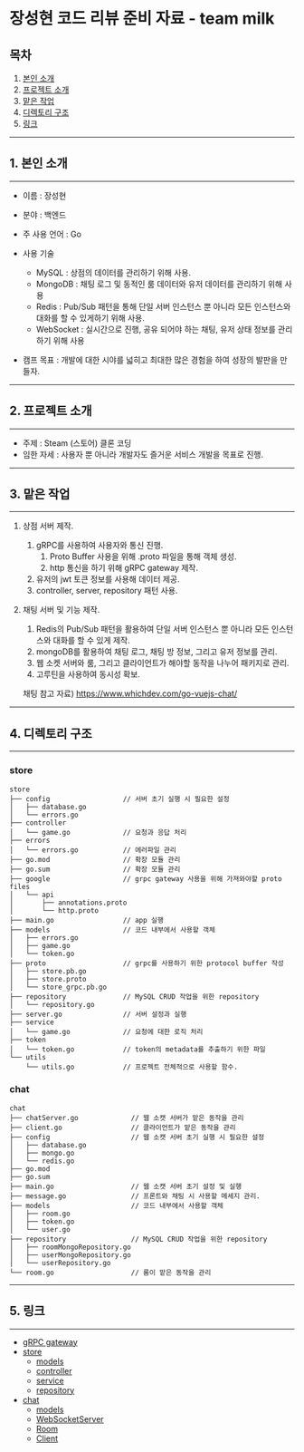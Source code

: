 # 장성현 코드 리뷰 준비 자료 - team milk 
## 목차
1. [본인 소개](#-1-본인-소개)
2. [프로젝트 소개](#-2-프로젝트-소개)
3. [맡은 작업](#-3-맡은-작업)
4. [디렉토리 구조](#-4-디렉토리-구조)
5. [링크](#-5-링크)

---
## 1. 본인 소개
---
- 이름 : 장성현
- 분야 : 백엔드
- 주 사용 언어 : Go
- 사용 기술
  - MySQL : 상점의 데이터를 관리하기 위해 사용.
  - MongoDB : 채팅 로그 및 동적인 룸 데이터와 유저 데이터를 관리하기 위해 사용
  - Redis : Pub/Sub 패턴을 통해 단일 서버 인스턴스 뿐 아니라 모든 인스턴스와 대화를 할 수 있게하기 위해 사용.
  - WebSocket : 실시간으로 진행, 공유 되어야 하는 채팅, 유저 상태 정보를 관리하기 위해 사용

- 캠프 목표 : 개발에 대한 시야를 넓히고 최대한 많은 경험을 하여 성장의 발판을 만들자.

---
## 2. 프로젝트 소개
---
- 주제 : Steam (스토어) 클론 코딩
- 임한 자세 : 사용자 뿐 아니라 개발자도 즐거운 서비스 개발을 목표로 진행.

---
## 3. 맡은 작업
---
1. 상점 서버 제작.
   1. gRPC를 사용하여 사용자와 통신 진행.
      1. Proto Buffer 사용을 위해 .proto 파일을 통해 객체 생성.
      2. http 통신을 하기 위해 gRPC gateway 제작.
   2. 유저의 jwt 토큰 정보를 사용해 데이터 제공.
   3. controller, server, repository 패턴 사용.
2. 채팅 서버 및 기능 제작.
   1. Redis의 Pub/Sub 패턴을 활용하여 단일 서버 인스턴스 뿐 아니라 모든 인스턴스와 대화를 할 수 있게 제작.
   2. mongoDB를 활용하여 채팅 로그, 채팅 방 정보, 그리고 유저 정보를 관리.
   3. 웹 소켓 서버와 룸, 그리고 클라이언트가 해야할 동작을 나누어 패키지로 관리.
   4. 고루틴을 사용하여 동시성 확보.
   
   채팅 참고 자료) https://www.whichdev.com/go-vuejs-chat/
---
## 4. 디렉토리 구조
---
### store
```
store
├── config                  // 서버 초기 실행 시 필요한 설정
│   ├── database.go
│   └── errors.go
├── controller
│   └── game.go             // 요청과 응답 처리
├── errors
│   └── errors.go           // 에러파일 관리
├── go.mod                  // 확장 모듈 관리
├── go.sum                  // 확장 모듈 관리
├── google                  // grpc gateway 사용을 위해 가져와야할 proto files
│   └── api
│       ├── annotations.proto
│       └── http.proto
├── main.go                 // app 실행
├── models                  // 코드 내부에서 사용할 객체
│   ├── errors.go
│   ├── game.go
│   └── token.go
├── proto                   // grpc를 사용하기 위한 protocol buffer 작성
│   ├── store.pb.go
│   ├── store.proto
│   └── store_grpc.pb.go
├── repository              // MySQL CRUD 작업을 위한 repository 
│   └── repository.go       
├── server.go               // 서버 설정과 실행
├── service    
│   └── game.go             // 요청에 대한 로직 처리                  
├── token       
│   └── token.go            // token의 metadata를 추출하기 위한 파일
└── utils                        
    └── utils.go            // 프로젝트 전체적으로 사용할 함수.
```

### chat
```
chat
├── chatServer.go             // 웹 소캣 서버가 맡은 동작을 관리 
├── client.go                 // 클라이언트가 맡은 동작을 관리
├── config                    // 웹 소캣 서버 초기 실행 시 필요한 설정
│   ├── database.go
│   ├── mongo.go
│   └── redis.go
├── go.mod
├── go.sum
├── main.go                   // 웹 소캣 서버 초기 설정 및 실행
├── message.go                // 프론트와 채팅 시 사용할 메세지 관리.
├── models                    // 코드 내부에서 사용할 객체
│   ├── room.go
│   ├── token.go
│   └── user.go
├── repository                // MySQL CRUD 작업을 위한 repository
│   ├── roomMongoRepository.go
│   ├── userMongoRepository.go
│   └── userRepository.go
└── room.go                   // 룸이 맡은 동작을 관리
```

---
## 5. 링크
---
- [gRPC gateway](https://github.com/STOVE-Milk/steam-clone/tree/develop/src/backend/gRPC-gateway)
- [store](https://github.com/STOVE-Milk/steam-clone/tree/develop/src/backend/store)
  - [models](https://github.com/STOVE-Milk/steam-clone/tree/develop/src/backend/store/models)
  - [controller](https://github.com/STOVE-Milk/steam-clone/tree/develop/src/backend/store/controller)
  - [service](https://github.com/STOVE-Milk/steam-clone/tree/develop/src/backend/store/service)
  - [repository](https://github.com/STOVE-Milk/steam-clone/tree/develop/src/backend/store/repository)
- [chat](https://github.com/STOVE-Milk/steam-clone/tree/develop/src/backend/chat)
  - [models](https://github.com/STOVE-Milk/steam-clone/tree/develop/src/backend/chat/models)
  - [WebSocketServer](https://github.com/STOVE-Milk/steam-clone/blob/develop/src/backend/chat/chatServer.go)
  - [Room](https://github.com/STOVE-Milk/steam-clone/blob/develop/src/backend/chat/room.go)
  - [Client](https://github.com/STOVE-Milk/steam-clone/blob/develop/src/backend/chat/client.go)
